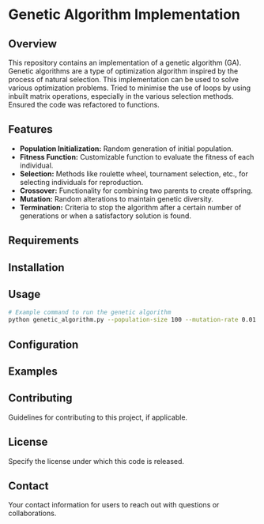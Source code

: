 
# Genetic Algorithm Implementation

## Overview
This repository contains an implementation of a genetic algorithm (GA). Genetic algorithms are a type of optimization algorithm inspired by the process of natural selection. This implementation can be used to solve various optimization problems. Tried to minimise the use of loops by using inbuilt matrix operations, especially in the various selection methods.
Ensured the code was refactored to functions. 

## Features
- **Population Initialization:** Random generation of initial population.
- **Fitness Function:** Customizable function to evaluate the fitness of each individual.
- **Selection:** Methods like roulette wheel, tournament selection, etc., for selecting individuals for reproduction.
- **Crossover:** Functionality for combining two parents to create offspring.
- **Mutation:** Random alterations to maintain genetic diversity.
- **Termination:** Criteria to stop the algorithm after a certain number of generations or when a satisfactory solution is found.

## Requirements


## Installation


## Usage


```bash
# Example command to run the genetic algorithm
python genetic_algorithm.py --population-size 100 --mutation-rate 0.01
```

## Configuration


## Examples


## Contributing
Guidelines for contributing to this project, if applicable.

## License
Specify the license under which this code is released.

## Contact
Your contact information for users to reach out with questions or collaborations.
